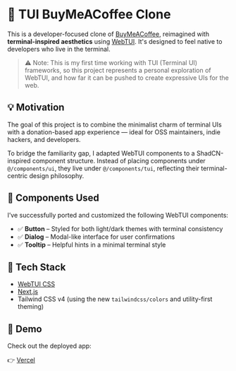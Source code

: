 # 🧃 TUI BuyMeACoffee Clone

This is a developer-focused clone of [BuyMeACoffee](https://www.buymeacoffee.com), reimagined with **terminal-inspired aesthetics** using [WebTUI](https://webtui.ironclad.sh/). It's designed to feel native to developers who live in the terminal.

> ⚠️ Note: This is my first time working with TUI (Terminal UI) frameworks, so this project represents a personal exploration of WebTUI, and how far it can be pushed to create expressive UIs for the web.

## 💡 Motivation

The goal of this project is to combine the minimalist charm of terminal UIs with a donation-based app experience — ideal for OSS maintainers, indie hackers, and developers.

To bridge the familiarity gap, I adapted WebTUI components to a ShadCN-inspired component structure. Instead of placing components under `@/components/ui`, they live under `@/components/tui`, reflecting their terminal-centric design philosophy.

## 🧩 Components Used

I’ve successfully ported and customized the following WebTUI components:

- ✅ **Button** – Styled for both light/dark themes with terminal consistency
- ✅ **Dialog** – Modal-like interface for user confirmations
- ✅ **Tooltip** – Helpful hints in a minimal terminal style

## 🧪 Tech Stack

- [WebTUI CSS](https://webtui.ironclad.sh/)
- [Next.js](https://nextjs.org/)
- Tailwind CSS v4 (using the new `tailwindcss/colors` and utility-first theming)

## 📸 Demo

Check out the deployed app:

👉 [Vercel]()
